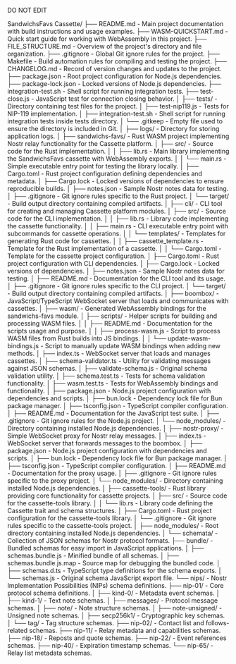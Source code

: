DO NOT EDIT

SandwichsFavs Cassette/
├── README.md - Main project documentation with build instructions and usage examples.
├── WASM-QUICKSTART.md - Quick start guide for working with WebAssembly in this project.
├── FILE_STRUCTURE.md - Overview of the project's directory and file organization.
├── .gitignore - Global Git ignore rules for the project.
├── Makefile - Build automation rules for compiling and testing the project.
├── CHANGELOG.md - Record of version changes and updates to the project.
├── package.json - Root project configuration for Node.js dependencies.
├── package-lock.json - Locked versions of Node.js dependencies.
├── integration-test.sh - Shell script for running integration tests.
├── test-close.js - JavaScript test for connection closing behavior.
│
├── tests/ - Directory containing test files for the project.
│   ├── test-nip119.js - Tests for NIP-119 implementation.
│   ├── integration-test.sh - Shell script for running integration tests inside tests directory.
│   └── .gitkeep - Empty file used to ensure the directory is included in Git.
│
├── logs/ - Directory for storing application logs.
│
├── sandwichs-favs/ - Rust WASM project implementing Nostr relay functionality for the Cassette platform.
│   ├── src/ - Source code for the Rust implementation.
│   │   ├── lib.rs - Main library implementing the SandwichsFavs cassette with WebAssembly exports.
│   │   └── main.rs - Simple executable entry point for testing the library locally.
│   ├── Cargo.toml - Rust project configuration defining dependencies and metadata.
│   ├── Cargo.lock - Locked versions of dependencies to ensure reproducible builds.
│   ├── notes.json - Sample Nostr notes data for testing.
│   ├── .gitignore - Git ignore rules specific to the Rust project.
│   └── target/ - Build output directory containing compiled artifacts.
│
├── cli/ - CLI tool for creating and managing Cassette platform modules.
│   ├── src/ - Source code for the CLI implementation.
│   │   ├── lib.rs - Library code implementing the cassette functionality.
│   │   ├── main.rs - CLI executable entry point with subcommands for cassette operations.
│   │   └── templates/ - Templates for generating Rust code for cassettes.
│   │       ├── cassette_template.rs - Template for the Rust implementation of a cassette.
│   │       └── Cargo.toml - Template for the cassette project configuration.
│   ├── Cargo.toml - Rust project configuration with CLI dependencies.
│   ├── Cargo.lock - Locked versions of dependencies.
│   ├── notes.json - Sample Nostr notes data for testing.
│   ├── README.md - Documentation for the CLI tool and its usage.
│   ├── .gitignore - Git ignore rules specific to the CLI project.
│   └── target/ - Build output directory containing compiled artifacts.
│
├── boombox/ - JavaScript/TypeScript WebSocket server that loads and communicates with cassettes.
│   ├── wasm/ - Generated WebAssembly bindings for the sandwichs-favs module.
│   ├── scripts/ - Helper scripts for building and processing WASM files.
│   │   ├── README.md - Documentation for the scripts usage and purpose.
│   │   ├── process-wasm.js - Script to process WASM files from Rust builds into JS bindings.
│   │   └── update-wasm-bindings.js - Script to manually update WASM bindings when adding new methods.
│   ├── index.ts - WebSocket server that loads and manages cassettes.
│   ├── schema-validator.ts - Utility for validating messages against JSON schemas.
│   ├── validate-schema.js - Original schema validation utility.
│   ├── schema.test.ts - Tests for schema validation functionality.
│   ├── wasm.test.ts - Tests for WebAssembly bindings and functionality.
│   ├── package.json - Node.js project configuration with dependencies and scripts.
│   ├── bun.lock - Dependency lock file for Bun package manager.
│   ├── tsconfig.json - TypeScript compiler configuration.
│   ├── README.md - Documentation for the JavaScript test suite.
│   ├── .gitignore - Git ignore rules for the Node.js project.
│   └── node_modules/ - Directory containing installed Node.js dependencies.
│
├── nostr-proxy/ - Simple WebSocket proxy for Nostr relay messages.
│   ├── index.ts - WebSocket server that forwards messages to the boombox.
│   ├── package.json - Node.js project configuration with dependencies and scripts.
│   ├── bun.lock - Dependency lock file for Bun package manager.
│   ├── tsconfig.json - TypeScript compiler configuration.
│   ├── README.md - Documentation for the proxy usage.
│   ├── .gitignore - Git ignore rules specific to the proxy project.
│   └── node_modules/ - Directory containing installed Node.js dependencies.
│
├── cassette-tools/ - Rust library providing core functionality for cassette projects.
│   ├── src/ - Source code for the cassette-tools library.
│   │   └── lib.rs - Library code defining the Cassette trait and schema structures.
│   ├── Cargo.toml - Rust project configuration for the cassette-tools library.
│   └── .gitignore - Git ignore rules specific to the cassette-tools project.
│
├── node_modules/ - Root directory containing installed Node.js dependencies.
│
└── schemata/ - Collection of JSON schemas for Nostr protocol formats.
    ├── bundle/ - Bundled schemas for easy import in JavaScript applications.
    │   ├── schemas.bundle.js - Minified bundle of all schemas.
    │   ├── schemas.bundle.js.map - Source map for debugging the bundled code.
    │   ├── schemas.d.ts - TypeScript type definitions for the schema exports.
    │   └── schemas.js - Original schema JavaScript export file.
    └── nips/ - Nostr Implementation Possibilities (NIPs) schema definitions.
        ├── nip-01/ - Core protocol schema definitions.
        │   ├── kind-0/ - Metadata event schemas.
        │   ├── kind-1/ - Text note schemas.
        │   ├── messages/ - Protocol message schemas.
        │   ├── note/ - Note structure schemas.
        │   ├── note-unsigned/ - Unsigned note schemas.
        │   ├── secp256k1/ - Cryptographic key schemas.
        │   └── tag/ - Tag structure schemas.
        ├── nip-02/ - Contact list and follows-related schemas.
        ├── nip-11/ - Relay metadata and capabilities schemas.
        ├── nip-18/ - Reposts and quote schemas.
        ├── nip-22/ - Event references schemas.
        ├── nip-40/ - Expiration timestamp schemas.
        └── nip-65/ - Relay list metadata schemas.